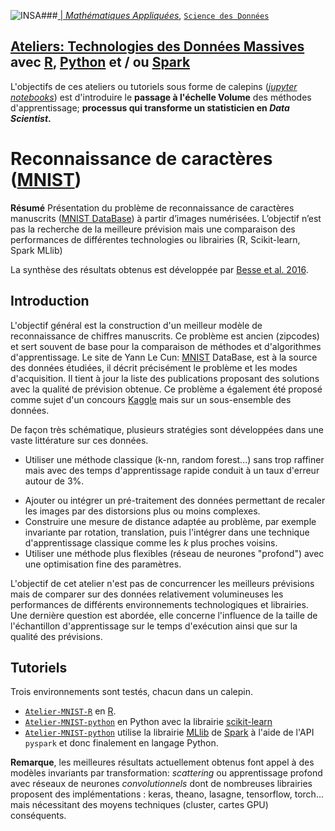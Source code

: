 ###<a href="http://www.insa-toulouse.fr/" ><img src="http://www.math.univ-toulouse.fr/~besse/Wikistat/Images/Logo_INSAvilletoulouse-RVB.png" style="float:left; max-width: 80px; display: inline" alt="INSA"/> |  [*Mathématiques Appliquées*](http://www.math.insa-toulouse.fr/fr/index.html), [`Science des Données`](http://www.math.insa-toulouse.fr/fr/enseignement.html) 

## [Ateliers: Technologies des Données Massives](https://github.com/wikistat/Ateliers-Big-Data) avec [R](https://cran.r-project.org/), [Python](https://www.python.org/) et / ou [Spark](href="http://spark.apache.org/)

L'objectifs de ces ateliers ou tutoriels sous forme de calepins ([*jupyter notebooks*](http://jupyter.org/)) est d'introduire le **passage à l'échelle Volume** des méthodes d'apprentissage; **processus qui transforme un statisticien en *Data Scientist*.** 


# Reconnaissance de caractères  ([MNIST](http://yann.lecun.com/exdb/mnist/)) 


**Résumé** Présentation du problème de reconnaissance de caractères manuscrits ([MNIST DataBase](http://yann.lecun.com/exdb/mnist/)) à partir d’images numérisées. L’objectif
n’est pas la recherche de la meilleure prévision mais une comparaison des performances de différentes technologies ou librairies (R, Scikit-learn, Spark MLlib)

La synthèse des résultats obtenus est développée par [Besse et al. 2016](https://hal.archives-ouvertes.fr/hal-01350099).

## Introduction
L'objectif général est la construction d'un meilleur modèle de reconnaissance de chiffres manuscrits. Ce problème est ancien (zipcodes) et sert souvent de base pour la comparaison de méthodes et d'algorithmes d'apprentissage. Le site de Yann Le Cun: [MNIST](http://yann.lecun.com/exdb/mnist/) DataBase, est à la source des données étudiées, il décrit précisément le problème et les modes d'acquisition. Il tient à jour la liste des publications proposant des solutions avec la qualité de prévision obtenue. Ce problème a également été proposé comme sujet d'un concours [Kaggle](https://www.kaggle.com/competitions) mais sur un sous-ensemble des données. 

De façon très schématique, plusieurs stratégies sont développées dans une vaste littérature sur ces données.  

- Utiliser une méthode classique (k-nn, random forest...) sans trop raffiner mais avec des temps d'apprentissage rapide conduit à un taux d'erreur autour de 3\%.
* Ajouter  ou intégrer un pré-traitement des données permettant de recaler les images par des distorsions plus ou moins complexes.
* Construire une mesure de distance adaptée au problème, par exemple invariante par rotation, translation, puis l'intégrer dans une technique d'apprentissage classique comme les $k$ plus proches voisins.
* Utiliser une méthode plus flexibles (réseau de neurones "profond") avec une optimisation fine des paramètres.

L'objectif de cet atelier n'est pas de concurrencer les meilleurs prévisions mais de comparer sur des données relativement volumineuses les performances de différents environnements technologiques et librairies.  Une dernière question est abordée, elle concerne l'influence de la taille de l'échantillon d'apprentissage sur le temps d'exécution ainsi que sur la qualité des prévisions.

## Tutoriels

Trois environnements sont testés, chacun dans un calepin.

- [`Atelier-MNIST-R`](https://github.com/wikistat/Ateliers-Big-Data/blob/master/2-MNIST/Atelier-MNIST-R.ipynb) en [R](https://cran.r-project.org/).
- [`Atelier-MNIST-python`](https://github.com/wikistat/Ateliers-Big-Data/blob/master/2-MNIST/Atelier-MNIST-python.ipynb) en Python avec la librairie [scikit-learn](http://scikit-learn.org/stable/)
- [`Atelier-MNIST-python`](https://github.com/wikistat/Ateliers-Big-Data/blob/master/2-MNIST/Atelier-MNIST-pyspark.ipynb) utilise la librairie [MLlib](http://spark.apache.org/mllib/) de [Spark](http://spark.apache.org) à l'aide de l'API `pyspark` et donc finalement en langage Python.

**Remarque**, les meilleures résultats actuellement obtenus font appel à des modèles invariants par transformation: *scattering* ou apprentissage profond avec réseaux de neurones  *convolutionnels* dont de nombreuses librairies proposent des implémentations : keras, theano, lasagne, tensorflow, torch... mais nécessitant des moyens techniques (cluster, cartes GPU) conséquents.


